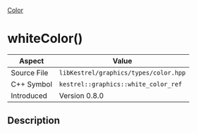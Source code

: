 [Color](index)
# whiteColor()
| Aspect | Value |
| --- | --- |
| Source File | `libKestrel/graphics/types/color.hpp` |
| C++ Symbol | `kestrel::graphics::white_color_ref` |
| Introduced | Version 0.8.0 |
## Description

